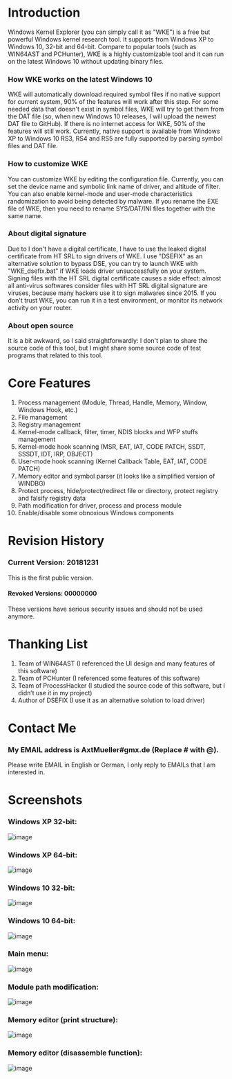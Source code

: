# Introduction
Windows Kernel Explorer (you can simply call it as "WKE") is a free but powerful Windows kernel research tool. It supports from Windows XP to Windows 10, 32-bit and 64-bit. Compare to popular tools (such as WIN64AST and PCHunter), WKE is a highly customizable tool and it can run on the latest Windows 10 without updating binary files.

### How WKE works on the latest Windows 10
WKE will automatically download required symbol files if no native support for current system, 90% of the features will work after this step. For some needed data that doesn't exist in symbol files, WKE will try to get them from the DAT file (so, when new Windows 10 releases, I will upload the newest DAT file to GitHub). If there is no internet access for WKE, 50% of the features will still work. Currently, native support is available from Windows XP to Windows 10 RS3, RS4 and RS5 are fully supported by parsing symbol files and DAT file.

### How to customize WKE
You can customize WKE by editing the configuration file. Currently, you can set the device name and symbolic link name of driver, and altitude of filter. You can also enable kernel-mode and user-mode characteristics randomization to avoid being detected by malware. If you rename the EXE file of WKE, then you need to rename SYS/DAT/INI files together with the same name.

### About digital signature
Due to I don't have a digital certificate, I have to use the leaked digital certificate from HT SRL to sign drivers of WKE. I use "DSEFIX" as an alternative solution to bypass DSE, you can try to launch WKE with "WKE_dsefix.bat" if WKE loads driver unsuccessfully on your system. Signing files with the HT SRL digital certificate causes a side effect: almost all anti-virus softwares consider files with HT SRL digital signature are viruses, because many hackers use it to sign malwares since 2015. If you don't trust WKE, you can run it in a test environment, or monitor its network activity on your router.

### About open source
It is a bit awkward, so I said straightforwardly: I don't plan to share the source code of this tool, but I might share some source code of test programs that related to this tool.

# Core Features
1. Process management (Module, Thread, Handle, Memory, Window, Windows Hook, etc.)
2. File management
3. Registry management
4. Kernel-mode callback, filter, timer, NDIS blocks and WFP stuffs management
5. Kernel-mode hook scanning (MSR, EAT, IAT, CODE PATCH, SSDT, SSSDT, IDT, IRP, OBJECT)
6. User-mode hook scanning (Kernel Callback Table, EAT, IAT, CODE PATCH)
7. Memory editor and symbol parser (it looks like a simplified version of WINDBG)
8. Protect process, hide/protect/redirect file or directory, protect registry and falsify registry data
9. Path modification for driver, process and process module
10. Enable/disable some obnoxious Windows components

# Revision History
### Current Version: 20181231
This is the first public version.
#### Revoked Versions: 00000000
These versions have serious security issues and should not be used anymore.

# Thanking List
1. Team of WIN64AST (I referenced the UI design and many features of this software)
2. Team of PCHunter (I referenced some features of this software)
3. Team of ProcessHacker (I studied the source code of this software, but I didn’t use it in my project)
4. Author of DSEFIX (I use it as an alternative solution to load driver)

# Contact Me
### My EMAIL address is AxtMueller#gmx.de (Replace # with @).
Please write EMAIL in English or German, I only reply to EMAILs that I am interested in.

# Screenshots
### Windows XP 32-bit:
![image](https://raw.githubusercontent.com/AxtMueller/Windows-Kernel-Explorer/master/screenshots/xp32.png)
### Windows XP 64-bit:
![image](https://raw.githubusercontent.com/AxtMueller/Windows-Kernel-Explorer/master/screenshots/xp64.png)
### Windows 10 32-bit:
![image](https://raw.githubusercontent.com/AxtMueller/Windows-Kernel-Explorer/master/screenshots/wx32.png)
### Windows 10 64-bit:
![image](https://raw.githubusercontent.com/AxtMueller/Windows-Kernel-Explorer/master/screenshots/wx64.png)
### Main menu:
![image](https://raw.githubusercontent.com/AxtMueller/Windows-Kernel-Explorer/master/screenshots/mainmenu.png)
### Module path modification:
![image](https://raw.githubusercontent.com/AxtMueller/Windows-Kernel-Explorer/master/screenshots/modpath.png)
### Memory editor (print structure):
![image](https://raw.githubusercontent.com/AxtMueller/Windows-Kernel-Explorer/master/screenshots/memedit1.png)
### Memory editor (disassemble function):
![image](https://raw.githubusercontent.com/AxtMueller/Windows-Kernel-Explorer/master/screenshots/memedit2.png)
